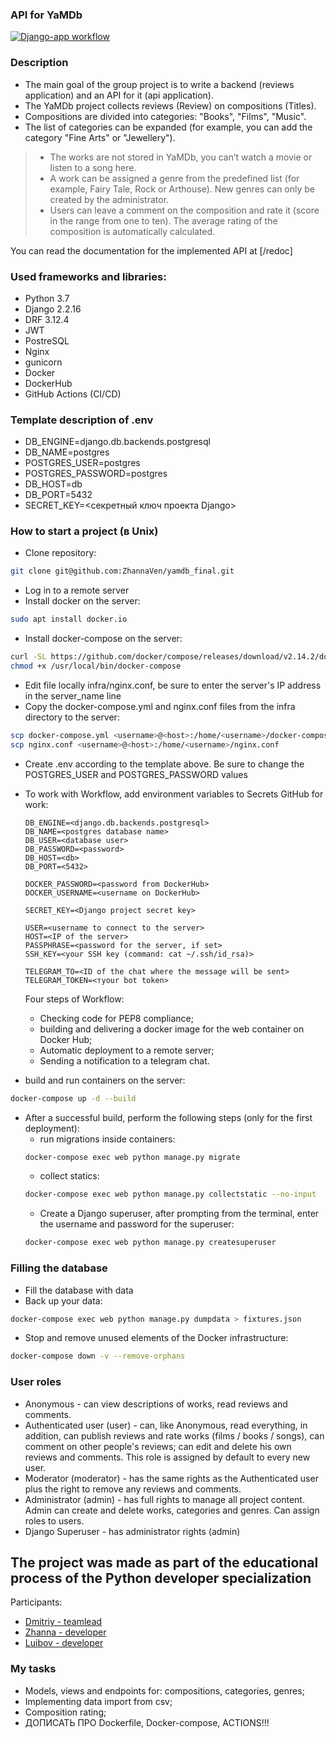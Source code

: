 ### API for YaMDb
[![Django-app workflow](https://github.com/zhannaven/yamdb_final/actions/workflows/yamdb_workflow.yml/badge.svg?branch=master)](https://github.com/zhannaven/yamdb_final/actions/workflows/yamdb_workflow.yml)
### Description
 - The main goal of the group project is to write a backend (reviews application) and an API for it (api application).
 - The YaMDb project collects reviews (Review) on compositions (Titles).
  - Compositions are divided into categories: "Books", "Films", "Music".
 - The list of categories can be expanded (for example, you can add the category "Fine Arts" or "Jewellery").
> - The works are not stored in YaMDb, you can’t watch a movie or listen to a song here.
> - A work can be assigned a genre from the predefined list (for example, Fairy Tale, Rock or Arthouse). New genres can only be created by the administrator.
> - Users can leave a comment on the composition and rate it (score in the range from one to ten). The average rating of the composition is automatically calculated.

You can read the documentation for the implemented API at [/redoc]

### Used frameworks and libraries:
- Python 3.7
- Django 2.2.16
- DRF 3.12.4
- JWT
- PostreSQL
- Nginx
- gunicorn
- Docker
- DockerHub
- GitHub Actions (CI/CD)

### Template description of .env
 - DB_ENGINE=django.db.backends.postgresql
 - DB_NAME=postgres
 - POSTGRES_USER=postgres
 - POSTGRES_PASSWORD=postgres
 - DB_HOST=db
 - DB_PORT=5432
 - SECRET_KEY=<секретный ключ проекта Django>

### How to start a project (в Unix) 
- Clone repository:

```bash
git clone git@github.com:ZhannaVen/yamdb_final.git
```
- Log in to a remote server
- Install docker on the server:
```bash
sudo apt install docker.io 
```
- Install docker-compose on the server:
```bash
curl -SL https://github.com/docker/compose/releases/download/v2.14.2/docker-compose-linux-x86_64 -o /usr/local/bin/docker-compose
chmod +x /usr/local/bin/docker-compose
```
- Edit file locally infra/nginx.conf, be sure to enter the server's IP address in the server_name line
- Copy the docker-compose.yml and nginx.conf files from the infra directory to the server:
```bash
scp docker-compose.yml <username>@<host>:/home/<username>/docker-compose.yml
scp nginx.conf <username>@<host>:/home/<username>/nginx.conf
```
- Create .env according to the template above. Be sure to change the POSTGRES_USER and POSTGRES_PASSWORD values
- To work with Workflow, add environment variables to Secrets GitHub for work:
    ```
    DB_ENGINE=<django.db.backends.postgresql>
    DB_NAME=<postgres database name>
    DB_USER=<database user>
    DB_PASSWORD=<password>
    DB_HOST=<db>
    DB_PORT=<5432>
    
    DOCKER_PASSWORD=<password from DockerHub>
    DOCKER_USERNAME=<username on DockerHub>
    
    SECRET_KEY=<Django project secret key>

    USER=<username to connect to the server>
    HOST=<IP of the server>
    PASSPHRASE=<password for the server, if set>
    SSH_KEY=<your SSH key (command: cat ~/.ssh/id_rsa)>

    TELEGRAM_TO=<ID of the chat where the message will be sent>
    TELEGRAM_TOKEN=<тyour bot token>
    ```
    Four steps of Workflow:
     - Checking code for PEP8 compliance;
     - building and delivering a docker image for the web container on Docker Hub;
     - Automatic deployment to a remote server;
     - Sending a notification to a telegram chat.

- build and run containers on the server:
```bash
docker-compose up -d --build
```
- After a successful build, perform the following steps (only for the first deployment):
    * run migrations inside containers:
    ```bash
    docker-compose exec web python manage.py migrate
    ```
    * collect statics:
    ```bash
    docker-compose exec web python manage.py collectstatic --no-input
    ```  
    * Create a Django superuser, after prompting from the terminal, enter the username and password for the superuser:
    ```bash
    docker-compose exec web python manage.py createsuperuser
    ```

### Filling the database
- Fill the database with data
- Back up your data:
```bash
docker-compose exec web python manage.py dumpdata > fixtures.json
```
- Stop and remove unused elements of the Docker infrastructure:
```bash
docker-compose down -v --remove-orphans
```

### User roles

- Anonymous - can view descriptions of works, read reviews and comments.
- Authenticated user (user) - can, like Anonymous, read everything, in addition, can publish reviews and rate works (films / books / songs), can comment on other people's reviews; can edit and delete his own reviews and comments. This role is assigned by default to every new user.
- Moderator (moderator) - has the same rights as the Authenticated user plus the right to remove any reviews and comments.
- Administrator (admin) - has full rights to manage all project content. Admin can create and delete works, categories and genres. Can assign roles to users.
- Django Superuser - has administrator rights (admin)

## The project was made as part of the educational process of the Python developer specialization

Participants:
- [Dmitriy - teamlead](https://github.com/vdycoder)
- [Zhanna - developer](https://github.com/ZhannaVen)
- [Luibov - developer](https://github.com/Lakrica22)

### My tasks

- Models, views and endpoints for: compositions, categories, genres;
- Implementing data import from csv;
- Composition rating;
- ДОПИСАТЬ ПРО Dockerfile, Docker-compose, ACTIONS!!!